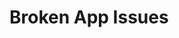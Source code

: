 # Broken App Issues

<!-- It should be a get request  -->
<!-- there is no error handler  -->
<!-- need to be a app.use(express.json()); -->
<!-- it should be const axios not let  -->
<!-- the promise was pending and never resolved -->